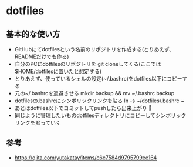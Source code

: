 # dotfiles

## 基本的な使い方
- GitHubにてdotfilesという名前のリポジトリを作成する(とりあえず、READMEだけでも作る)
- 自分のPCにdotfilesのリポジトリを git cloneしてくる(ここでは$HOME/dotfilesに置いたと想定する)
- とりあえず、使っているシェルの設定(~/.bashrc)をdotfiles以下にコピーする
- 元の~/.bashrcを退避させる mkdir backup && mv ~/.bashrc backup
- dotfilesの.bashrcにシンボリックリンクを貼る ln -s ~/dotfiles/.bashrc ~
- あとはdotfiles以下でコミットしてpushしたら出来上がり :tada:
- 同じように管理したいものdotfilesディレクトリにコピーしてシンボリックリンクを貼っていく
## 参考
- https://qiita.com/yutakatay/items/c6c7584d9795799ee164
